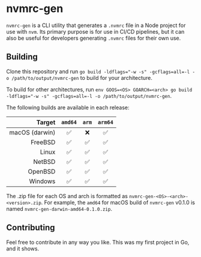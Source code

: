 # nvmrc-gen

`nvmrc-gen` is a CLI utility that generates a `.nvmrc` file in a Node project for use with `nvm`. Its primary purpose is for use in CI/CD pipelines, but it can also be useful for developers generating `.nvmrc` files for their own use.


## Building

Clone this repository and run `go build -ldflags="-w -s" -gcflags=all=-l -o /path/to/output/nvmrc-gen` to build for your architecture.

To build for other architectures, run `env GOOS=<OS> GOARCH=<arch> go build -ldflags="-w -s" -gcflags=all=-l -o /path/to/output/nvmrc-gen`.

The following builds are available in each release:

|    Target      | `amd64` | `arm` | `arm64` |
| -------------: | :-----: | :---: | :-----: |
| macOS (darwin) |   ✅    |   ❌   |    ✅   |
| FreeBSD        |   ✅    |   ✅   |    ✅   |
| Linux          |   ✅    |   ✅   |    ✅   |
| NetBSD         |   ✅    |   ✅   |    ✅   |
| OpenBSD        |   ✅    |   ✅   |    ✅   |
| Windows        |   ✅    |   ✅   |    ✅   |

The .zip file for each OS and arch is formatted as `nvmrc-gen-<OS>-<arch>-<version>.zip`. For example, the `amd64` for macOS build of `nvmrc-gen` v0.1.0 is named `nvmrc-gen-darwin-amd64-0.1.0.zip`.


## Contributing

Feel free to contribute in any way you like. This was my first project in Go, and it shows.